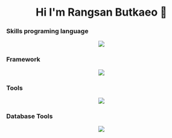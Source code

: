 ### <h1 align="center">Hi I'm Rangsan Butkaeo 👋</h1> 


### Skills programing language
<p align="center">
  <a href="https://skillicons.dev">
    <img src="https://skillicons.dev/icons?i=java,php,js,ts,c,cs,go" />
  </a>
  
</p>
<h3>Framework</h3>
<p align="center">
  <a href="https://skillicons.dev">
    <img src="https://skillicons.dev/icons?i=bootstrap,dotnet,react,nodejs,flutter,jquery" />
  </a>
</p>
<h3>Tools</h3>
<p align="center">
 <a href="https://skillicons.dev">
    <img src="https://skillicons.dev/icons?i=git,github,docker,figma,jenkins,bitbucket,eclipse,postman" />
  </a>
</p>
<h3>Database Tools</h3>
<p align="center">
 <a href="https://skillicons.dev">
    <img src="https://skillicons.dev/icons?i=mysql,sql" />
  </a>
</p>
